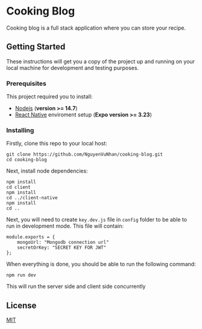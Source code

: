 # Cooking Blog

Cooking blog is a full stack application where you can store your recipe.

## Getting Started

These instructions will get you a copy of the project up and running on your local machine for development and testing purposes.

### Prerequisites

This project required you to install:

-   [Nodejs](https://nodejs.org/en/) (**version >= 14.7**)
-   [React Native](https://reactnative.dev/docs/environment-setup) enviroment setup (**Expo version >= 3.23**)

### Installing

Firstly, clone this repo to your local host:

```
git clone https://github.com/NguyenVuNhan/cooking-blog.git
cd cooking-blog
```

Next, install node dependencies:

```
npm install
cd client
npm install
cd ../client-native
npm install
cd ..
```

Next, you will need to create `key.dev.js` file in `config` folder to be able to run in development mode. This file will contain:

```
module.exports = {
	mongoUrl: "Mongodb connection url"
	secretOrKey: "SECRET KEY FOR JWT"
};
```

When everything is done, you should be able to run the following command:

```
npm run dev
```

This will run the server side and client side concurrently

## License

[MIT](https://choosealicense.com/licenses/mit/)
